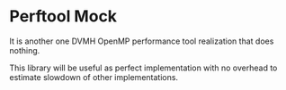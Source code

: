 # Perftool Mock #

It is another one DVMH OpenMP performance tool realization that does nothing.

This library will be useful as perfect implementation with no overhead to estimate slowdown of other implementations.
